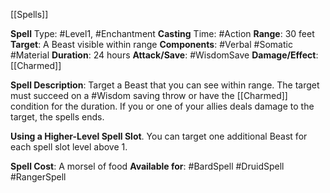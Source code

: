 [[Spells]] 

**Spell** Type: #Level1, #Enchantment
**Casting** Time: #Action 
**Range**: 30 feet
**Target**: A Beast visible within range
**Components**: #Verbal #Somatic #Material 
**Duration**: 24 hours
**Attack/Save**: #WisdomSave
**Damage/Effect**: [[Charmed]]

**Spell Description**: 
	Target a Beast that you can see within range. The target must succeed on a #Wisdom saving throw or have the [[Charmed]] condition for the duration. If you or one of your allies deals damage to the target, the spells ends.

**Using a Higher-Level Spell Slot**. You can target one
additional Beast for each spell slot level above 1.

**Spell Cost**: A morsel of food
**Available for**: #BardSpell #DruidSpell #RangerSpell 
